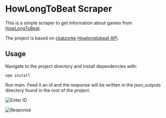 # HowLongToBeat Scraper

This is a simple scraper to get information about games from [HowLongToBeat](https://howlongtobeat.com).

The project is based on [ckatzorke](https://github.com/ckatzorke) [Howlongtobeat API](https://github.com/ckatzorke/howlongtobeat).

## Usage

Navigate to the project directory and install dependencies with:

```npm install```

Run main. Feed it an id and the response will be written in the json_outputs directory found in the root of the project.

![Enter ID](assets/enter_id.png)

![Response](assets/response_example.png)